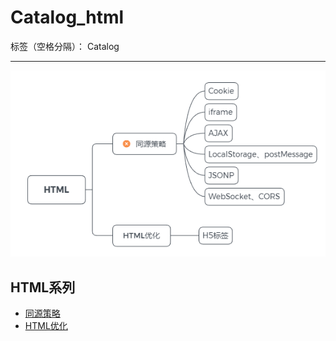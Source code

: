 ﻿# Catalog_html

标签（空格分隔）： Catalog

---

![HTML系列](https://raw.githubusercontent.com/rel-start/Notes/picture/picture/Catalog_html.png)

<h2>HTML系列</h2>

- [同源策略](https://github.com/rel-start/Notes/blob/master/HTML/Homologous%20Policy(continue...).md)
- [HTML优化](https://github.com/rel-start/Notes/blob/master/HTML/html%20optimization.md)




